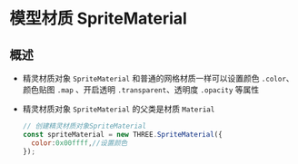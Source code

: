 # 模型材质 SpriteMaterial

## 概述

+ 精灵材质对象 `SpriteMaterial` 和普通的网格材质一样可以设置颜色 `.color`、颜色贴图 `.map` 、开启透明 `.transparent`、透明度 `.opacity` 等属性
+ 精灵材质对象 `SpriteMaterial` 的父类是材质 `Material`

  ```js
  // 创建精灵材质对象SpriteMaterial
  const spriteMaterial = new THREE.SpriteMaterial({
    color:0x00ffff,//设置颜色
  });
  ```
